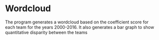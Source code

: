 # Wordcloud
The program generates a wordcloud based on the coefficient score for each team for the years 2000-2016.
It also generates a bar graph to show quantitative disparity between the teams

